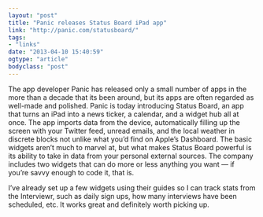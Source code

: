 ```yaml
---
layout: "post"
title: "Panic releases Status Board iPad app"
link: "http://panic.com/statusboard/"
tags: 
- "links"
date: "2013-04-10 15:40:59"
ogtype: "article"
bodyclass: "post"
---
```


The app developer Panic has released only a small number of apps in the more than a decade that its been around, but its apps are often regarded as well-made and polished. Panic is today introducing Status Board, an app that turns an iPad into a news ticker, a calendar, and a widget hub all at once. The app imports data from the device, automatically filling up the screen with your Twitter feed, unread emails, and the local weather in discrete blocks not unlike what you’d find on Apple’s Dashboard. The basic widgets aren’t much to marvel at, but what makes Status Board powerful is its ability to take in data from your personal external sources. The company includes two widgets that can do more or less anything you want — if you’re savvy enough to code it, that is.

I’ve already set up a few widgets using their guides so I can track stats from the Interviewr, such as daily sign ups, how many interviews have been scheduled, etc. It works great and definitely worth picking up.